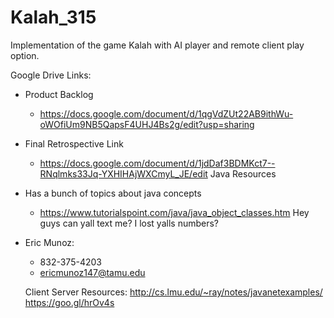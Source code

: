 # Kalah_315
Implementation of the game Kalah with AI player and remote client play option.

Google Drive Links:
  - Product Backlog
    - https://docs.google.com/document/d/1qgVdZUt22AB9ithWu-oWOfiUm9NB5QapsF4UHJ4Bs2g/edit?usp=sharing
  - Final Retrospective Link
    - https://docs.google.com/document/d/1jdDaf3BDMKct7--RNqlmks33Jq-YXHIHAjWXCmyL_JE/edit
Java Resources
  - Has a bunch of topics about java concepts
    - https://www.tutorialspoint.com/java/java_object_classes.htm
Hey guys can yall text me? I lost yalls numbers?
  - Eric Munoz: 
    - 832-375-4203
    - ericmunoz147@tamu.edu
    
    Client Server Resources:
    	http://cs.lmu.edu/~ray/notes/javanetexamples/
    	https://goo.gl/hrOv4s
